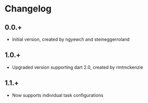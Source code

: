 # Changelog

## 0.0.+

- Initial version, created by ngyewch and steineggerroland

## 1.0.+

- Upgraded version supporting dart 2.0, created by rmtmckenzie

## 1.1.+

- Now supports individual task configurations